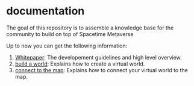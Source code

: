# documentation
The goal of this repository is to assemble a knowledge base for the community to build on top of Spacetime Metaverse 

Up to now you can get the following information:
1. [Whitepaper](https://github.com/Spacetime-Meta/documentation/blob/main/whitepaper.md): The developement guidelines and high level overview.
2. [build a world](https://github.com/Spacetime-Meta/documentation/blob/main/how_to_build_a_world.md): Explains how to create a virtual world.
3. [connect to the map](https://github.com/Spacetime-Meta/documentation/blob/main/post_on_the_map.md): Explains how to connect your virtual world to the map.
